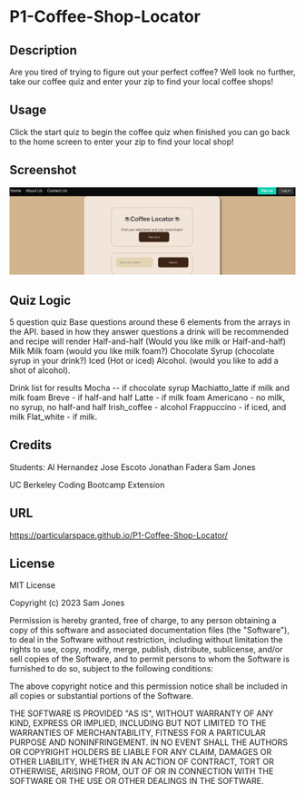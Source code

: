 # P1-Coffee-Shop-Locator

## Description

Are you tired of trying to figure out your perfect coffee? Well look no further, take our coffee quiz and enter your zip to find your local coffee shops!

## Usage

Click the start quiz to begin the coffee quiz when finished you can go back to the home screen to enter your zip to find your local shop!    

## Screenshot
![A picture of the webpage](/assets/images/Screenshot%202023-03-24%20at%208.10.47%20PM.png "Coffee Locator")

## Quiz Logic
5 question quiz
Base questions around these 6 elements from the arrays in the API. based in how they answer questions a drink will be recommended and recipe will render 
Half-and-half (Would you like milk or Half-and-half)
Milk
Milk foam (would you like milk foam?)
Chocolate Syrup (chocolate syrup in your drink?)
Iced (Hot or iced)
Alcohol. (would you like to add a shot of alcohol).

Drink list for results 
Mocha -- if chocolate syrup
Machiatto_latte if milk and milk foam
Breve - if half-and half
Latte - if milk foam
Americano - no milk, no syrup, no half-and half
Irish_coffee - alcohol
Frappuccino - if iced, and milk
Flat_white - if milk.

## Credits
Students:
Al Hernandez
Jose Escoto
Jonathan Fadera
Sam Jones

UC Berkeley Coding Bootcamp Extension


## URL

https://particularspace.github.io/P1-Coffee-Shop-Locator/

## License

MIT License

Copyright (c) 2023 Sam Jones

Permission is hereby granted, free of charge, to any person obtaining a copy of this software and associated documentation files (the "Software"), to deal in the Software without restriction, including without limitation the rights to use, copy, modify, merge, publish, distribute, sublicense, and/or sell copies of the Software, and to permit persons to whom the Software is furnished to do so, subject to the following conditions:

The above copyright notice and this permission notice shall be included in all copies or substantial portions of the Software.

THE SOFTWARE IS PROVIDED "AS IS", WITHOUT WARRANTY OF ANY KIND, EXPRESS OR IMPLIED, INCLUDING BUT NOT LIMITED TO THE WARRANTIES OF MERCHANTABILITY, FITNESS FOR A PARTICULAR PURPOSE AND NONINFRINGEMENT. IN NO EVENT SHALL THE AUTHORS OR COPYRIGHT HOLDERS BE LIABLE FOR ANY CLAIM, DAMAGES OR OTHER LIABILITY, WHETHER IN AN ACTION OF CONTRACT, TORT OR OTHERWISE, ARISING FROM, OUT OF OR IN CONNECTION WITH THE SOFTWARE OR THE USE OR OTHER DEALINGS IN THE SOFTWARE.